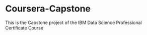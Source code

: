 # Coursera-Capstone
This is the Capstone project of the IBM Data Science Professional Certificate Course 
